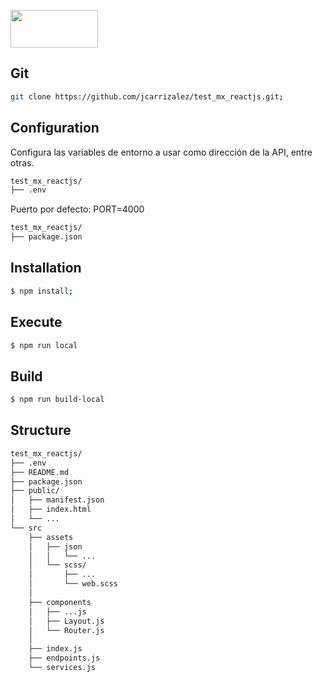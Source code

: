 <p>
<img src="https://miro.medium.com/max/3200/1*yk5D5cQB3jd7EiPzrDrD5w.png" width="140" height="60">
</p>
<p align="center">
</p>


## Git
```bash
git clone https://github.com/jcarrizalez/test_mx_reactjs.git;
```

## Configuration

Configura las variables de entorno a usar como dirección de la API, entre otras.
```bash
test_mx_reactjs/
├── .env
```
Puerto por defecto: PORT=4000
```bash
test_mx_reactjs/
├── package.json
```
## Installation

```bash
$ npm install; 
```
## Execute

```bash
$ npm run local
```

## Build

```bash
$ npm run build-local
```
## Structure

```bash
test_mx_reactjs/
├── .env
├── README.md
├── package.json
├── public/
│   ├── manifest.json
│   ├── index.html
│   └── ...
└── src
    ├── assets
    │   ├── json
    │   │   └── ...
    │   └── scss/
    │       ├── ...
    │       └── web.scss
    │
    ├── components
    │   ├── ...js
    │   ├── Layout.js
    │   └── Router.js
    │
    ├── index.js
    ├── endpoints.js
    └── services.js

```
